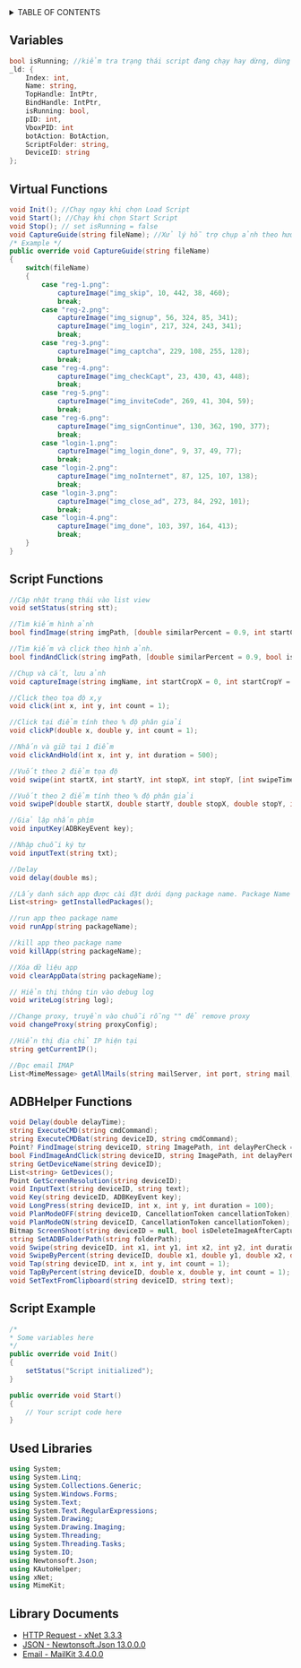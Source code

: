<!-- TABLE OF CONTENTS -->
<details>
  <summary>TABLE OF CONTENTS</summary>
  <ul>
	<li><a href="#script-example">Script Example</a></li>
    <li><a href="#variables">Variables</a></li>
    <li><a href="#virtual-functions">Virtual Functions</a></li>
    <li><a href="#script-functions">Script Functions</a></li>
    <li><a href="#adbhelper-functions">ADBHelper Functions</a></li>
    <li><a href="#used-libraries">Used Libraries</a></li>
	<li><a href="#library-documents">Library Documents</a></li>
  </ul>
  
</details>

<!-- Variables -->
## Variables
```cs
bool isRunning; //kiểm tra trạng thái script đang chạy hay dừng, dùng để ngắt script | khởi tạo false
_ld: {
	Index: int,
	Name: string,
	TopHandle: IntPtr,
	BindHandle: IntPtr,
	isRunning: bool,
	pID: int,
	VboxPID: int
	botAction: BotAction,
	ScriptFolder: string,
	DeviceID: string
};
```
<!-- Virtual Functions -->
## Virtual Functions
```cs
void Init(); //Chạy ngay khi chọn Load Script
void Start(); //Chạy khi chọn Start Script
void Stop(); // set isRunning = false
void CaptureGuide(string fileName); //Xử lý hỗ trợ chụp ảnh theo hướng dẫn
/* Example */
public override void CaptureGuide(string fileName)
{
	switch(fileName)
	{
		case "reg-1.png":
			captureImage("img_skip", 10, 442, 38, 460);
			break;
		case "reg-2.png":
			captureImage("img_signup", 56, 324, 85, 341);
			captureImage("img_login", 217, 324, 243, 341);
			break;
		case "reg-3.png":
			captureImage("img_captcha", 229, 108, 255, 128);
			break;
		case "reg-4.png":
			captureImage("img_checkCapt", 23, 430, 43, 448);
			break;
		case "reg-5.png":
			captureImage("img_inviteCode", 269, 41, 304, 59);
			break;
		case "reg-6.png":
			captureImage("img_signContinue", 130, 362, 190, 377);
			break;
		case "login-1.png":
			captureImage("img_login_done", 9, 37, 49, 77);
			break;
		case "login-2.png":
			captureImage("img_noInternet", 87, 125, 107, 138);
			break;
		case "login-3.png":
			captureImage("img_close_ad", 273, 84, 292, 101);
			break;
		case "login-4.png":
			captureImage("img_done", 103, 397, 164, 413);
			break;
	}
}
```
<!-- Script Functions -->
## Script Functions
```cs
//Cập nhật trạng thái vào list view
void setStatus(string stt); 

//Tìm kiếm hình ảnh
bool findImage(string imgPath, [double similarPercent = 0.9, int startCropX = 0, int startCropY = 0, int cropWidth = 0, int cropHeight = 0]);

//Tìm kiếm và click theo hình ảnh.
bool findAndClick(string imgPath, [double similarPercent = 0.9, bool isClickUntilDisApp = false, int xPlus = 0, int yPlus = 0, int startCropX = 0, int startCropY = 0, int cropWidth = 0, int cropHeight = 0]);

//Chụp và cắt, lưu ảnh
void captureImage(string imgName, int startCropX = 0, int startCropY = 0, int right = 0, int bottom = 0);

//Click theo tọa độ x,y
void click(int x, int y, int count = 1);

//Click tại điểm tính theo % độ phân giải
void clickP(double x, double y, int count = 1);

//Nhấn và giữ tại 1 điểm
void clickAndHold(int x, int y, int duration = 500);

//Vuốt theo 2 điểm tọa độ
void swipe(int startX, int startY, int stopX, int stopY, [int swipeTime = 300]);

//Vuốt theo 2 điểm tính theo % độ phân giải
void swipeP(double startX, double startY, double stopX, double stopY, int swipeTime = 300);

//Giả lập nhấn phím
void inputKey(ADBKeyEvent key);

//Nhập chuỗi ký tự
void inputText(string txt);

//Delay
void delay(double ms);

//Lấy danh sách app được cài đặt dưới dạng package name. Package Name có dạng: com.cyanogenmod.filemanager
List<string> getInstalledPackages();

//run app theo package name
void runApp(string packageName);

//kill app theo package name
void killApp(string packageName);

//Xóa dữ liệu app
void clearAppData(string packageName);

// Hiển thị thông tin vào debug log
void writeLog(string log); 

//Change proxy, truyền vào chuỗi rỗng "" để remove proxy
void changeProxy(string proxyConfig); 

//Hiển thị địa chỉ IP hiện tại
string getCurrentIP(); 

//Đọc email IMAP
List<MimeMessage> getAllMails(string mailServer, int port, string mail, string password);
```
<!-- ADBHelper Functions -->
## ADBHelper Functions
```cs
void Delay(double delayTime);
string ExecuteCMD(string cmdCommand);
string ExecuteCMDBat(string deviceID, string cmdCommand);
Point? FindImage(string deviceID, string ImagePath, int delayPerCheck = 2000, int count = 5);
bool FindImageAndClick(string deviceID, string ImagePath, int delayPerCheck = 2000, int count = 5);
string GetDeviceName(string deviceID);
List<string> GetDevices();
Point GetScreenResolution(string deviceID);
void InputText(string deviceID, string text);
void Key(string deviceID, ADBKeyEvent key);
void LongPress(string deviceID, int x, int y, int duration = 100);
void PlanModeOFF(string deviceID, CancellationToken cancellationToken);
void PlanModeON(string deviceID, CancellationToken cancellationToken);
Bitmap ScreenShoot(string deviceID = null, bool isDeleteImageAfterCapture = true, string fileName = "screenShoot.png");
string SetADBFolderPath(string folderPath);
void Swipe(string deviceID, int x1, int y1, int x2, int y2, int duration = 100);
void SwipeByPercent(string deviceID, double x1, double y1, double x2, double y2, int duration = 100);
void Tap(string deviceID, int x, int y, int count = 1);
void TapByPercent(string deviceID, double x, double y, int count = 1);
void SetTextFromClipboard(string deviceID, string text);
```
<!-- Script Example -->
## Script Example
```cs
/*
* Some variables here
*/
public override void Init()
{
	setStatus("Script initialized");
}

public override void Start()
{
	// Your script code here
}
```
<!-- Used Libraries -->
## Used Libraries
```cs
using System;
using System.Linq;
using System.Collections.Generic;
using System.Windows.Forms;
using System.Text;
using System.Text.RegularExpressions;
using System.Drawing;
using System.Drawing.Imaging;
using System.Threading;
using System.Threading.Tasks;
using System.IO;
using Newtonsoft.Json;
using KAutoHelper;
using xNet;
using MimeKit;
```

<!-- Library Documents -->
## Library Documents
* [HTTP Request - xNet 3.3.3](https://teamcodedao.com/forum/index.php?/topic/3-huong-dan-co-ban-ve-thu-vien-xnet-trong-csharp/)
* [JSON - Newtonsoft.Json 13.0.0.0](https://www.newtonsoft.com/json)
* [Email - MailKit 3.4.0.0](https://github.com/jstedfast/MailKit)